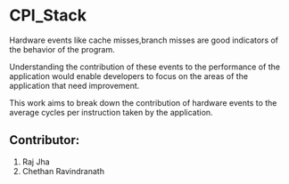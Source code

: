 # CPI_Stack
Hardware events like cache misses,branch misses are good indicators of the behavior of the program. 

Understanding the contribution of these events to the performance of the application would enable developers to focus on the areas of the application that need improvement.

This work aims to break down the contribution of hardware events to the average cycles per instruction taken by the application.


## Contributor:
1. Raj Jha
2. Chethan Ravindranath
